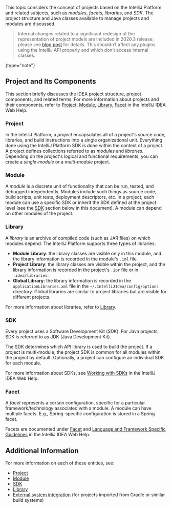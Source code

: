 [//]: # (title: Project Structure)

<!-- Copyright 2000-2022 JetBrains s.r.o. and other contributors. Use of this source code is governed by the Apache 2.0 license that can be found in the LICENSE file. -->

<!--TODO split into parts accordingly to the table of contents-->

This topic considers the concept of projects based on the IntelliJ Platform and related subjects, such as _modules_, _facets_, _libraries_, and _SDK_.
The project structure and Java classes available to manage projects and modules are discussed.

 >  Internal changes related to a significant redesign of the representation of project models are included in 2020.3 release; please see [blog post](https://blog.jetbrains.com/platform/2020/10/new-implementation-of-project-model-interfaces-in-2020-3/) for details. This shouldn’t affect any plugins using the IntelliJ API properly and which don’t access internal classes.
 >
 {type="note"}

## Project and Its Components
This section briefly discusses the IDEA project structure, project components, and related terms.
For more information about projects and their components, refer to [Project](https://www.jetbrains.com/help/idea/about-projects.html), [Module](https://www.jetbrains.com/help/idea/creating-and-managing-modules.html), [Library](https://www.jetbrains.com/help/idea/working-with-libraries.html), [Facet](https://www.jetbrains.com/help/idea/adding-support-for-frameworks-and-technologies.html#facets) in the IntelliJ IDEA Web Help.

### Project
In the IntelliJ Platform, a _project_ encapsulates all of a project's source code, libraries, and build instructions into a single organizational unit.
Everything done using the IntelliJ Platform SDK is done within the context of a project.
A project defines collections referred to as _modules_ and _libraries_.
Depending on the project's logical and functional requirements, you can create a _single-module_ or a _multi-module_ project.

### Module
A _module_ is a discrete unit of functionality that can be run, tested, and debugged independently.
Modules include such things as source code, build scripts, unit tests, deployment descriptors, etc.
In a project, each module can use a specific SDK or inherit the SDK defined at the project level (see the [SDK](#sdk) section below in this document).
A module can depend on other modules of the project.

### Library
A _library_ is an archive of compiled code (such as JAR files) on which modules depend.
The IntelliJ Platform supports three types of libraries:
* **Module Library**: the library classes are visible only in this module, and the library information is recorded in the module's `.iml` file.
* **Project Library**: the library classes are visible within the project, and the library information is recorded in the project's `.ipr` file or in `.idea/libraries`.
* **Global Library**: the library information is recorded in the `applicationLibraries.xml` file in the `~/.IntelliJIdea/config/options` directory.
  Global libraries are similar to project libraries but are visible for different projects.

For more information about libraries, refer to [Library](https://www.jetbrains.com/help/idea/working-with-libraries.html).

### SDK
Every project uses a Software Development Kit (_SDK_).
For Java projects, SDK is referred to as JDK (Java Development Kit).

The SDK determines which API library is used to build the project.
If a project is multi-module, the project SDK is common for all modules within the project by default.
Optionally, a project can configure an individual SDK for each module.

For more information about SDKs, see [Working with SDKs](https://www.jetbrains.com/help/idea/working-with-sdks.html) in the IntelliJ IDEA Web Help.

### Facet
A _facet_ represents a certain configuration, specific for a particular framework/technology associated with a module.
A module can have multiple facets.
E.g., Spring-specific configuration is stored in a Spring facet.

Facets are documented under [Facet](https://www.jetbrains.com/help/idea/adding-support-for-frameworks-and-technologies.html#facets) and [Language and Framework Specific Guidelines](https://www.jetbrains.com/help/idea/language-and-framework-specific-guidelines.html) in the IntelliJ IDEA Web Help.

## Additional Information
For more information on each of these entities, see:

- [Project](project.md)
- [Module](module.md)
- [SDK](sdk.md)
- [Library](library.md)
- [External system integration](external_system_integration.md) (for projects imported from Gradle or similar build systems)